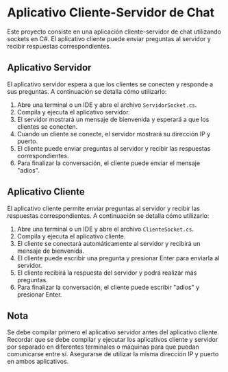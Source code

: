 # Aplicativo Cliente-Servidor de Chat

Este proyecto consiste en una aplicación cliente-servidor de chat utilizando sockets en C#. 
El aplicativo cliente puede enviar preguntas al servidor y recibir respuestas correspondientes.

## Aplicativo Servidor

El aplicativo servidor espera a que los clientes se conecten y responde a sus preguntas. A continuación se detalla cómo utilizarlo:

1. Abre una terminal o un IDE y abre el archivo `ServidorSocket.cs`.
2. Compila y ejecuta el aplicativo servidor.
3. El servidor mostrará un mensaje de bienvenida y esperará a que los clientes se conecten.
4. Cuando un cliente se conecte, el servidor mostrará su dirección IP y puerto.
5. El cliente puede enviar preguntas al servidor y recibir las respuestas correspondientes.
6. Para finalizar la conversación, el cliente puede enviar el mensaje "adios".

## Aplicativo Cliente

El aplicativo cliente permite enviar preguntas al servidor y recibir las respuestas correspondientes. A continuación se detalla cómo utilizarlo:

1. Abre una terminal o un IDE y abre el archivo `ClienteSocket.cs`.
2. Compila y ejecuta el aplicativo cliente.
3. El cliente se conectará automáticamente al servidor y recibirá un mensaje de bienvenida.
4. El cliente puede escribir una pregunta y presionar Enter para enviarla al servidor.
5. El cliente recibirá la respuesta del servidor y podrá realizar más preguntas.
6. Para finalizar la conversación, el cliente puede escribir "adios" y presionar Enter.

## Nota

Se debe compilar primero el aplicativo servidor antes del aplicativo cliente. Recordar que se debe compilar y ejecutar los aplicativos cliente y servidor por separado en diferentes terminales o máquinas para que puedan comunicarse entre sí. Asegurarse de utilizar la misma dirección IP y puerto en ambos aplicativos.
